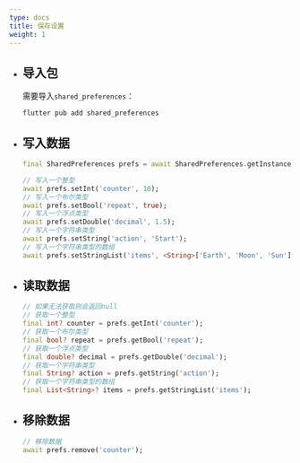 ```yaml
---
type: docs
title: 保存设置
weight: 1
---
```



- ## 导入包

  需要导入`shared_preferences`：

  ```shell
  flutter pub add shared_preferences
  ```

- ## 写入数据

  ```dart
  final SharedPreferences prefs = await SharedPreferences.getInstance();
  
  // 写入一个整型
  await prefs.setInt('counter', 10);
  // 写入一个布尔类型
  await prefs.setBool('repeat', true);
  // 写入一个浮点类型
  await prefs.setDouble('decimal', 1.5);
  // 写入一个字符串类型
  await prefs.setString('action', 'Start');
  // 写入一个字符串类型的数组
  await prefs.setStringList('items', <String>['Earth', 'Moon', 'Sun']);
  ```

- ## 读取数据

  ```dart
  // 如果无法获取则会返回null
  // 获取一个整型
  final int? counter = prefs.getInt('counter');
  // 获取一个布尔类型
  final bool? repeat = prefs.getBool('repeat');
  // 获取一个浮点类型
  final double? decimal = prefs.getDouble('decimal');
  // 获取一个字符串类型
  final String? action = prefs.getString('action');
  // 获取一个字符串类型的数组
  final List<String>? items = prefs.getStringList('items');
  ```

- ## 移除数据

  ```dart
  // 移除数据
  await prefs.remove('counter');
  ```

  
